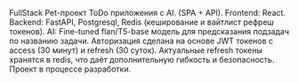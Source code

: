 FullStack Pet-проект ToDo приложения с AI.
(SPA + API).
Frontend: React.
Backend: FastAPI, Postgresql, Redis (кеширование и вайтлист рефреш токенов).
AI: Fine-tuned flan/T5-base модель для предсказания подзадач по названию задачи.
Авторизация сделана на основе JWT токенов с access (30 минут) и refresh (30 суток).
Актуальные refresh токены хранятся в redis, что даёт дополнительную гибкость и безопасность.
Проект в процессе разработки.
